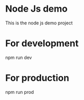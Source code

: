 # Node Js demo

This is the node js demo project

# For development
npm run dev

# For production
npm run prod